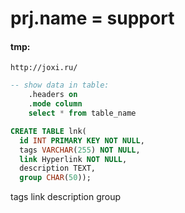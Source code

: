 # prj.name = support

#### tmp:
    http://joxi.ru/


```sql
-- show data in table:
    .headers on
    .mode column
    select * from table_name
```

```sql
CREATE TABLE lnk(
  id INT PRIMARY KEY NOT NULL,
  tags VARCHAR(255) NOT NULL,
  link Hyperlink NOT NULL,
  description TEXT,
  group CHAR(50));
```

tags
link
description
group